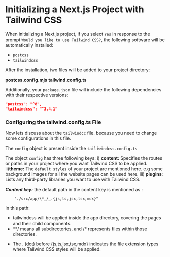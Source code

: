 # Initializing a Next.js Project with Tailwind CSS

When initializing a Next.js project, if you select `Yes` in response to the prompt `Would you like to use Tailwind CSS?`, the following software will be automatically installed:

- `postcss`
- `tailwindcss`

After the installation, two files will be added to your project directory:

**postcss.config.mjs**
**tailwind.config.ts**

Additionally, your `package.json` file will include the following dependencies with their respective versions:

```json
"postcss": "^8",
"tailwindcss": "^3.4.1"
```

### Configuring the tailwind.config.ts File

Now lets discuss about the `tailwindcc` file. because you need to change some configurations in this file.

The `config` object is present inside the `tailiwindcss.config.ts`

The object `config` has three following keys:
i) **content:** Specifies the routes or paths in your project where you want Tailwind CSS to be applied.
ii)**theme:** The `default styles` of your project are mentioned here. e.g some background images for all the website pages can be used here.
iii) **plugins**: Lists any third-party libraries you want to use with Tailwind CSS.

**_Content key:_** the default path in the content key is mentioned as :

        "./src/app/\*_/_.{js,ts,jsx,tsx,mdx}"

In this path:

- tailwindcss will be applied inside the app directory, covering the pages and their child components.
- \*\*/ means all subdirectories, and /\* represents files within those directories.

* The . (dot) before {js,ts,jsx,tsx,mdx} indicates the file extension types where Tailwind CSS styles will be applied.

